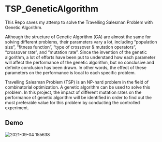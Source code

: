 # TSP_GeneticAlgorithm

This Repo saves my attemp to solve the Travelling Salesman Problem with Genetic Algorithm.

Although the structure of Genetic Algorithm (GA) are almost the same for solving different problems, their parameters vary a lot, including “population size”, “fitness function”, “type of crossover & mutation operators”, “crossover rate”, and “mutation rate”. Since the invention of the genetic algorithm, a lot of efforts have been put to understand how each parameter will affect the performance of the genetic algorithm, but no conclusive and definite conclusion has been drawn. In other words, the effect of these parameters on the performance is local to each specific problem.

Travelling Salesman Problem (TSP) is an NP-hard  problem in the field of combinatorial optimization. A genetic algorithm can be used to solve this problem. In this project, the impact of different mutation rates on the performance of genetic algorithm will be identified in order to find out the most preferable value for this problem by conducting the controlled experiment.

## Demo
![2021-09-04 155638](https://user-images.githubusercontent.com/32063307/132106538-20b92cbd-b9ab-4bcf-963d-f2f25826a3c4.gif)
